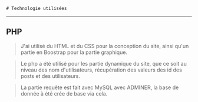     # Technologie utilisées

----
## PHP

> J'ai utilisé du HTML et du CSS pour la conception du site, ainsi qu'un partie en Boostrap pour la partie graphique.


> Le php a été utilisé pour les partie dynamique du site, que ce soit au niveau des nom d'utilisateurs, récupération des valeurs des id des posts et des utilisateurs. 

>La partie requête est fait avec MySQL avec ADMINER, la base de donnée à été crée de base via cela.